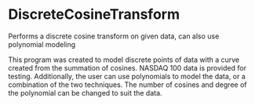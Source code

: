 # DiscreteCosineTransform
Performs a discrete cosine transform on given data, can also use polynomial modeling

This program was created to model discrete points of data with a curve created from the summation of cosines. NASDAQ 100 data is provided for testing.
Additionally, the user can use polynomials to model the data, or a combination of the two techniques. The number of cosines and degree of the polynomial can be changed to suit the data.
